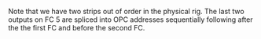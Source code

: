 Note that we have two strips out of order in the physical rig. The last two outputs on FC 5 are spliced into OPC addresses sequentially following after the the first FC and before the second FC.